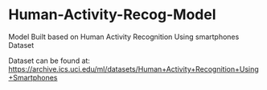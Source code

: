 # Human-Activity-Recog-Model
Model Built based on Human Activity Recognition Using smartphones Dataset

Dataset can be found at: https://archive.ics.uci.edu/ml/datasets/Human+Activity+Recognition+Using+Smartphones
